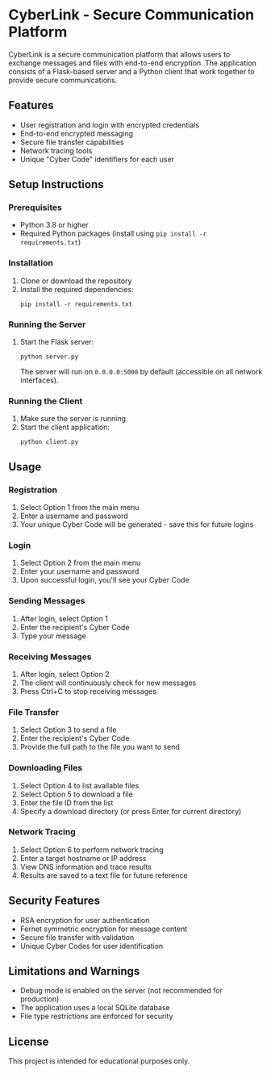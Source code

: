 # CyberLink - Secure Communication Platform

CyberLink is a secure communication platform that allows users to exchange messages and files with end-to-end encryption. The application consists of a Flask-based server and a Python client that work together to provide secure communications.

## Features

- User registration and login with encrypted credentials
- End-to-end encrypted messaging
- Secure file transfer capabilities
- Network tracing tools
- Unique "Cyber Code" identifiers for each user

## Setup Instructions

### Prerequisites

- Python 3.8 or higher
- Required Python packages (install using `pip install -r requirements.txt`)

### Installation

1. Clone or download the repository
2. Install the required dependencies:
   ```
   pip install -r requirements.txt
   ```

### Running the Server

1. Start the Flask server:
   ```
   python server.py
   ```
   The server will run on `0.0.0.0:5000` by default (accessible on all network interfaces).

### Running the Client

1. Make sure the server is running
2. Start the client application:
   ```
   python client.py
   ```

## Usage

### Registration
1. Select Option 1 from the main menu
2. Enter a username and password
3. Your unique Cyber Code will be generated - save this for future logins

### Login
1. Select Option 2 from the main menu
2. Enter your username and password
3. Upon successful login, you'll see your Cyber Code

### Sending Messages
1. After login, select Option 1
2. Enter the recipient's Cyber Code
3. Type your message

### Receiving Messages
1. After login, select Option 2
2. The client will continuously check for new messages
3. Press Ctrl+C to stop receiving messages

### File Transfer
1. Select Option 3 to send a file
2. Enter the recipient's Cyber Code
3. Provide the full path to the file you want to send

### Downloading Files
1. Select Option 4 to list available files
2. Select Option 5 to download a file
3. Enter the file ID from the list
4. Specify a download directory (or press Enter for current directory)

### Network Tracing
1. Select Option 6 to perform network tracing
2. Enter a target hostname or IP address
3. View DNS information and trace results
4. Results are saved to a text file for future reference

## Security Features

- RSA encryption for user authentication
- Fernet symmetric encryption for message content
- Secure file transfer with validation
- Unique Cyber Codes for user identification

## Limitations and Warnings

- Debug mode is enabled on the server (not recommended for production)
- The application uses a local SQLite database
- File type restrictions are enforced for security

## License

This project is intended for educational purposes only.
